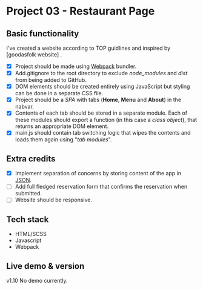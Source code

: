 # Project 03 - Restaurant Page

## Basic functionality

I've created a website according to TOP guidlines and inspired by [goodasfolk website] .

- [x] Project should be made using [Webpack](https://webpack.js.org/) bundler.
- [x] Add.gitignore to the root directory to exclude *node_modules* and *dist* from being added to GitHub.
- [x] DOM elements should be created entirely using JavaScript but styling can be done in a separate CSS file.
- [x] Project should be a _SPA_ with tabs (__Home__, __Menu__ and __About__) in the nabvar.
- [x] Contents of each tab should be stored in a separate module. Each of these modules should export a function (in this case a _class object_), that returns an appropriate DOM element.
- [x] main.js should contain tab switching logic that wipes the contents and loads them again using "*tab modules*".

## Extra credits

- [x] Implement separation of concerns by storing content of the app in [JSON](https://www.json.org/json-en.html).
- [ ] Add full fledged reservation form that confirms the reservation when submitted.
- [ ] Website should be responsive.

## Tech stack

- HTML/SCSS
- Javascript
- Webpack

## Live demo & version
v1.10
No demo currently.
